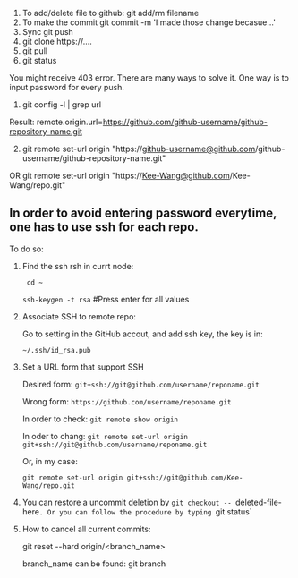 1. To add/delete file to github:
git add/rm  filename
2. To  make the commit
git commit -m 'I made those change becasue...'
3. Sync
git push
4. git clone https://....
5. git pull
6. git status


You might receive 403 error. There are many ways to solve it. One way is to input password for every push.

1. git config -l | grep url

Result: remote.origin.url=https://github.com/github-username/github-repository-name.git

2. git remote set-url origin "https://github-username@github.com/github-username/github-repository-name.git"

OR git remote set-url origin "https://Kee-Wang@github.com/Kee-Wang/repo.git"


## In order to avoid entering password everytime, one has to use ssh for each repo.
To do so:

1. Find the ssh rsh in currt node:

	` cd ~`

	`ssh-keygen -t rsa`    #Press enter for all values

2. Associate SSH to remote repo:

	Go to setting in the GitHub accout, and add ssh key, the key is in:

	`~/.ssh/id_rsa.pub`

3. Set a URL form that support SSH

	Desired form: `git+ssh://git@github.com/username/reponame.git`

	Wrong form: `https://github.com/username/reponame.git`

	In order to check: `git remote show origin`

	In oder to chang: `git remote set-url origin git+ssh://git@github.com/username/reponame.git`

	Or, in my case: 

	`git remote set-url origin git+ssh://git@github.com/Kee-Wang/repo.git`

4. You can restore a uncommit deletion by `git checkout -- `deleted-file-here`. Or you can follow the procedure by typing `git status`

5. How to cancel all current commits:

	git reset --hard origin/<branch_name>

	branch_name can be found: git branch
